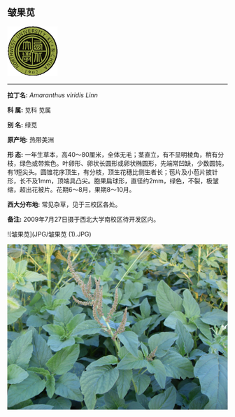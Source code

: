 ## 皱果苋

![西北大学校园网络植物志](JPG/nwu.gif)

---

**拉丁名:**  _Amaranthus viridis Linn_

**科 属:** 苋科 苋属

**别 名:** 绿苋

**原产地:** 热带美洲

**形  态:** 一年生草本，高40～80厘米，全体无毛；茎直立，有不显明棱角，稍有分枝，绿色或带紫色。叶卵形、卵状长圆形或卵状椭圆形，先端常凹缺，少数圆钝，有1短尖头。圆锥花序顶生，有分枝，顶生花穗比侧生者长；苞片及小苞片披针形，长不及1mm，顶端具凸尖。胞果扁球形，直径约2mm，绿色，不裂，极皱缩，超出花被片。花期6～8月，果期8～10月。

**西大分布地:** 常见杂草，见于三校区各处。

**备注:** 2009年7月27日摄于西北大学南校区待开发区内。

![皱果苋](JPG/皱果苋 (1).JPG) 

![皱果苋](JPG/皱果苋.JPG) 


